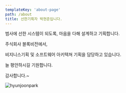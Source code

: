 ```yaml
---
templateKey: 'about-page'
path: /about
title: 선한기획자 박현준입니다.
---
```


범사에 선한 시스템이 되도록, 마음을 다해 설계하고 기획합니다.

주식회사 블록비전에서,

비지니스기획 및 소프트웨어 아키텍쳐 기획을 담당하고 있습니다.

늘 평안하시길 기원합니다.

감사합니다.~

![hyunjoonpark](/img/hyunjoonpark.jpg)


